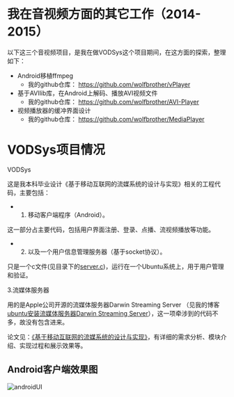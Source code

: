 # 我在音视频方面的其它工作（2014-2015）
以下这三个音视频项目，是我在做VODSys这个项目期间，在这方面的探索，整理如下：

+ Android移植ffmpeg
  + 我的github仓库： https://github.com/wolfbrother/vPlayer
+ 基于AVIlib库，在Android上解码、播放AVI视频文件
  + 我的github仓库： https://github.com/wolfbrother/AVI-Player
+ 视频播放器的缓冲界面设计
  + 我的github仓库： https://github.com/wolfbrother/MediaPlayer

# VODSys项目情况
VODSys

这是我本科毕业设计《基于移动互联网的流媒系统的设计与实现》相关的工程代码，主要包括：

+ 1. 移动客户端程序（Android）。

这一部分占主要代码，包括用户界面注册、登录、点播、流视频播放等功能。

+ 2. 以及一个用户信息管理服务器（基于socket协议）。

只是一个c文件(见目录下的[server.c](https://raw.githubusercontent.com/wolfbrother/VODSys/master/server.c))，运行在一个Ubuntu系统上，用于用户管理和验证。

3.流媒体服务器

用的是Apple公司开源的流媒体服务器Darwin Streaming Server （见我的博客[ubuntu安装流媒体服务器Darwin Streaming Server](http://blog.csdn.net/u012176591/article/details/21625325)），这一项牵涉到的代码不多，故没有包含进来。

论文见：[《基于移动互联网的流媒系统的设计与实现》](https://raw.githubusercontent.com/wolfbrother/VODSys/master/%E6%9C%AC%E7%A7%91%E6%AF%95%E4%B8%9A%E8%AE%BE%E8%AE%A1.pdf )，有详细的需求分析、模块介绍、实现过程和展示效果等。

## Android客户端效果图
![androidUI](https://github.com/wolfbrother/VODSys/blob/master/res/androidUI.png?raw=true)
